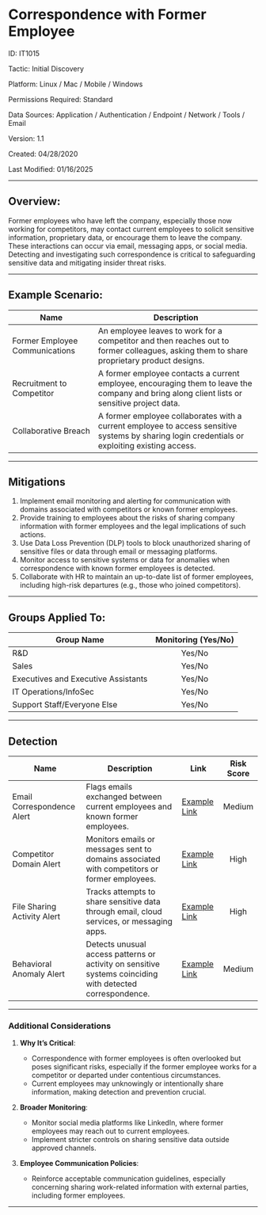 # **Correspondence with Former Employee**

ID: IT1015

Tactic: Initial Discovery

Platform: Linux / Mac / Mobile / Windows

Permissions Required: Standard

Data Sources: Application / Authentication / Endpoint / Network / Tools / Email

Version: 1.1

Created: 04/28/2020

Last Modified: 01/16/2025

---

## **Overview:**

Former employees who have left the company, especially those now working for competitors, may contact current employees to solicit sensitive information, proprietary data, or encourage them to leave the company. These interactions can occur via email, messaging apps, or social media. Detecting and investigating such correspondence is critical to safeguarding sensitive data and mitigating insider threat risks.

---

## **Example Scenario:**

| **Name**                       | **Description**                                                                                      |
|--------------------------------|------------------------------------------------------------------------------------------------------|
| Former Employee Communications | An employee leaves to work for a competitor and then reaches out to former colleagues, asking them to share proprietary product designs. |
| Recruitment to Competitor      | A former employee contacts a current employee, encouraging them to leave the company and bring along client lists or sensitive project data. |
| Collaborative Breach           | A former employee collaborates with a current employee to access sensitive systems by sharing login credentials or exploiting existing access. |

---

## **Mitigations**

1. Implement email monitoring and alerting for communication with domains associated with competitors or known former employees.  
2. Provide training to employees about the risks of sharing company information with former employees and the legal implications of such actions.  
3. Use Data Loss Prevention (DLP) tools to block unauthorized sharing of sensitive files or data through email or messaging platforms.  
4. Monitor access to sensitive systems or data for anomalies when correspondence with known former employees is detected.  
5. Collaborate with HR to maintain an up-to-date list of former employees, including high-risk departures (e.g., those who joined competitors).  

---

## **Groups Applied To:**

| **Group Name**                | **Monitoring (Yes/No)** |
|--------------------------------|:----------------------:|
| R&D                            | Yes/No               |
| Sales                          | Yes/No               |
| Executives and Executive Assistants | Yes/No         |
| IT Operations/InfoSec          | Yes/No               |
| Support Staff/Everyone Else    | Yes/No               |

---

## **Detection**

| **Name**                       | **Description**                                                                                      | **Link**          | **Risk Score** |
|--------------------------------|------------------------------------------------------------------------------------------------------|-------------------|:--------------:|
| Email Correspondence Alert     | Flags emails exchanged between current employees and known former employees.                         | [Example Link](#) | Medium         |
| Competitor Domain Alert        | Monitors emails or messages sent to domains associated with competitors or former employees.         | [Example Link](#) | High           |
| File Sharing Activity Alert    | Tracks attempts to share sensitive data through email, cloud services, or messaging apps.            | [Example Link](#) | High           |
| Behavioral Anomaly Alert       | Detects unusual access patterns or activity on sensitive systems coinciding with detected correspondence. | [Example Link](#) | Medium         |

---

### **Additional Considerations**

1. **Why It’s Critical**:
   - Correspondence with former employees is often overlooked but poses significant risks, especially if the former employee works for a competitor or departed under contentious circumstances.
   - Current employees may unknowingly or intentionally share information, making detection and prevention crucial.

2. **Broader Monitoring**:
   - Monitor social media platforms like LinkedIn, where former employees may reach out to current employees.  
   - Implement stricter controls on sharing sensitive data outside approved channels.

3. **Employee Communication Policies**:
   - Reinforce acceptable communication guidelines, especially concerning sharing work-related information with external parties, including former employees.

---
